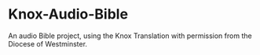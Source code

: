# Knox-Audio-Bible
An audio Bible project, using the Knox Translation with permission from the Diocese of Westminster.
